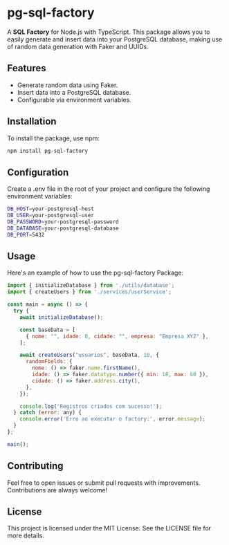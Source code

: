 # pg-sql-factory

A **SQL Factory** for Node.js with TypeScript. This package allows you to easily generate and insert data into your PostgreSQL database, making use of random data generation with Faker and UUIDs.

## Features

- Generate random data using Faker.
- Insert data into a PostgreSQL database.
- Configurable via environment variables.

## Installation

To install the package, use npm:

```sh
npm install pg-sql-factory
```

## Configuration
Create a .env file in the root of your project and configure the following environment variables:

```sh
DB_HOST=your-postgresql-host
DB_USER=your-postgresql-user
DB_PASSWORD=your-postgresql-password
DB_DATABASE=your-postgresql-database
DB_PORT=5432
```

## Usage
Here's an example of how to use the pg-sql-factory Package:

```js
import { initializeDatabase } from './utils/database';
import { createUsers } from './services/userService';

const main = async () => {
  try {
    await initializeDatabase();

    const baseData = [
      { nome: "", idade: 0, cidade: "", empresa: "Empresa XYZ" },
    ];

    await createUsers("usuarios", baseData, 10, {
      randomFields: {
        nome: () => faker.name.firstName(),
        idade: () => faker.datatype.number({ min: 18, max: 60 }),
        cidade: () => faker.address.city(),
      },
    });

    console.log('Registros criados com sucesso!');
  } catch (error: any) {
    console.error('Erro ao executar o factory:', error.message);
  }
};

main();
```

## Contributing
Feel free to open issues or submit pull requests with improvements. Contributions are always welcome!

## License
This project is licensed under the MIT License. See the LICENSE file for more details.